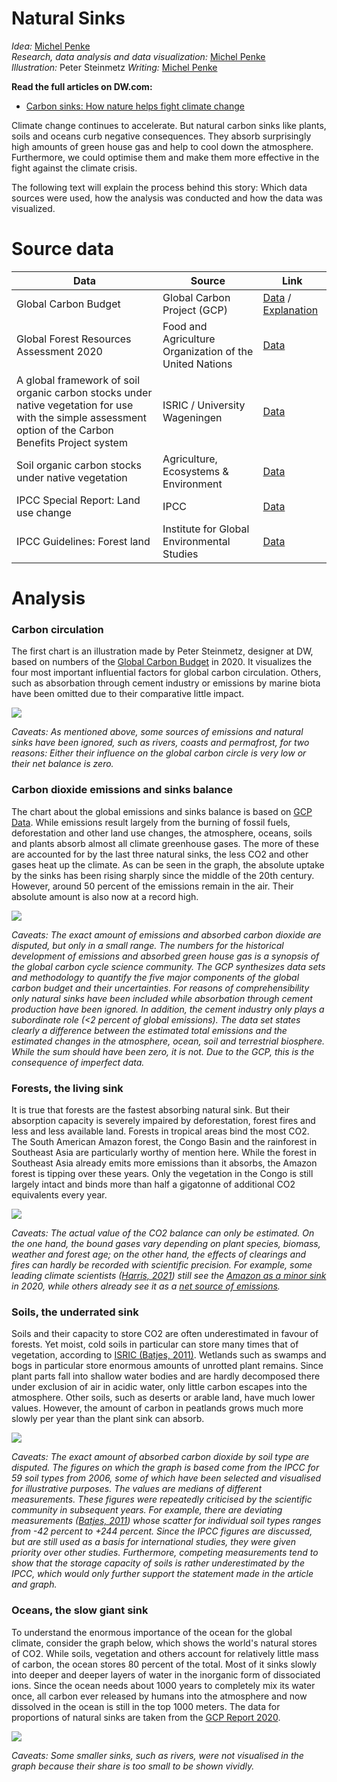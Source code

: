 
# Natural Sinks

_Idea:_  [Michel Penke](https://michelpenke.de)\
_Research, data analysis and data visualization:_  [Michel Penke](https://michelpenke.de)\
_Illustration:_ Peter Steinmetz
_Writing:_  [Michel Penke](https://michelpenke.de)

**Read the full articles on DW.com:**
- [Carbon sinks: How nature helps fight climate change](https://www.dw.com/en/carbon-sinks-how-nature-helps-fight-climate-change/a-59835700)

Climate change continues to accelerate. But natural carbon sinks like plants, soils and oceans curb negative consequences. They absorb surprisingly high amounts of green house gas and help to cool down the atmosphere. Furthermore, we could optimise them and make them more effective in the fight against the climate crisis.


The following text will explain the process behind this story: Which data sources were used, how the analysis was conducted and how the data was visualized.

# Source data



| **Data** | **Source** | **Link** |
| --- | --- | --- |
| Global Carbon Budget | Global Carbon Project (GCP)| [Data](https://www.globalcarbonproject.org/carbonbudget/20/data.htm) / [Explanation](https://essd.copernicus.org/articles/12/3269/2020/)|
| Global Forest Resources Assessment 2020 | Food and Agriculture Organization of the United Nations| [Data](http://www.fao.org/documents/card/en/c/ca9825en)|
| A global framework of soil organic carbon stocks under native vegetation for use with the simple assessment option of the Carbon Benefits Project system | ISRIC / University Wageningen | [Data](https://edepot.wur.nl/484483)|
| Soil organic carbon stocks under native vegetation | Agriculture, Ecosystems & Environment | [Data](https://www.researchgate.net/publication/251520363_Soil_organic_carbon_stocks_under_native_vegetation_-_Revised_estimates_for_use_with_the_simple_assessment_option_of_the_Carbon_Benefits_Project_system)|
| IPCC Special Report: Land use change | IPCC | [Data](https://www.ipcc.ch/site/assets/uploads/2018/03/srl-en-1.pdf)|
| IPCC Guidelines: Forest land| Institute for Global Environmental Studies | [Data](https://www.ipcc-nggip.iges.or.jp/public/2006gl/pdf/4_Volume4/V4_04_Ch4_Forest_Land.pdf)|


# Analysis
### Carbon circulation

The first chart is an illustration made by Peter Steinmetz, designer at DW, based on numbers of the [Global Carbon Budget](https://essd.copernicus.org/articles/12/3269/2020/) in 2020. It visualizes the four most important influential factors for global carbon circulation. Others, such as absorbation through cement industry or emissions by marine biota have been omitted due to their comparative little impact. 

![](graphics/297_de_sinks_circulation.png)

_Caveats: As mentioned above, some sources of emissions and natural sinks have been ignored, such as rivers, coasts and permafrost, for two reasons: Either their influence on the global carbon circle is very low or their net balance is zero._

### Carbon dioxide emissions and sinks balance

The chart about the global emissions and sinks balance is based on [GCP Data](https://www.globalcarbonproject.org/carbonbudget/20/data.htm). While emissions result largely from the burning of fossil fuels, deforestation and other land use changes, the atmosphere, oceans, soils and plants absorb almost all climate greenhouse gases. The more of these are accounted for by the last three natural sinks, the less CO2 and other gases heat up the climate. As can be seen in the graph, the absolute uptake by the sinks has been rising sharply since the middle of the 20th century. However, around 50 percent of the emissions remain in the air. Their absolute amount is also now at a record high. 

![](graphics/298_de_sinks_historical_development.png)

_Caveats: The exact amount of emissions and absorbed carbon dioxide are disputed, but only in a small range. The numbers for the historical development of emissions and absorbed green house gas is a synopsis of the global carbon cycle science community. The GCP synthesizes data sets and methodology to quantify the five major components of the global carbon budget and their uncertainties. For reasons of comprehensibility only natural sinks have been included while absorbation through cement production have been ignored. In addition, the cement industry only plays a subordinate role (<2 percent of global emissions). 
The data set states clearly a difference between the estimated total emissions and the estimated changes in the atmosphere, ocean, soil and terrestrial biosphere. While the sum should have been zero, it is not. Due to the GCP, this is the consequence of imperfect data._

### Forests, the living sink

It is true that forests are the fastest absorbing natural sink. But their absorption capacity is severely impaired by deforestation, forest fires and less and less available land. Forests in tropical areas bind the most CO2. The South American Amazon forest, the Congo Basin and the rainforest in Southeast Asia are particularly worthy of mention here. While the forest in Southeast Asia already emits more emissions than it absorbs, the Amazon forest is tipping over these years. Only the vegetation in the Congo is still largely intact and binds more than half a gigatonne of additional CO2 equivalents every year. 


![](graphics/299_de_sinks-forest.png)

_Caveats: The actual value of the CO2 balance can only be estimated. On the one hand, the bound gases vary depending on plant species, biomass, weather and forest age; on the other hand, the effects of clearings and fires can hardly be recorded with scientific precision. For example, some leading climate scientists ([Harris, 2021](https://www.nature.com/articles/s41558-020-00976-6)) still see the [Amazon as a minor sink](https://www.wri.org/insights/forests-absorb-twice-much-carbon-they-emit-each-year) in 2020, while others already see it as a [net source of emissions](https://www.nature.com/articles/s41586-021-03629-6.epdf?sharing_token=0u1g-DK-9TTcGxnb27EwP9RgN0jAjWel9jnR3ZoTv0NILaci0q8CXtVe4JKM-xF0Z0ZQpmJpnpSclAjJeIV-vCjviXK_Mb9hvvU5C3CiJVgu82-RGuHR01gFiQZAVMzDCCxiRyvlh0MBQxTvGN2oHmf2jIOC7MEEGXrOPGIblsh57v9qXkkZbM7U0OH8zbdQ4jnVO1zD9R1jeDcUVBS22YVLkjWEvC5vrNMdQ416fmEBL9kIHYs2ptVibFKXLxEuh-TQ08w-QGSFzN6221KgguUCOKY25QLN0jHhOGWaJL5Fz6opjvEBGKgucdnPmfUDaOJAN8v0r-u0A-6lhvzIXA%3D%3D&tracking_referrer=www.theguardian.com)._


### Soils, the underrated sink

Soils and their capacity to store CO2 are often underestimated in favour of forests. Yet moist, cold soils in particular can store many times that of vegetation, according to [ISRIC (Batjes, 2011)](https://www.researchgate.net/publication/251520363_Soil_organic_carbon_stocks_under_native_vegetation_-_Revised_estimates_for_use_with_the_simple_assessment_option_of_the_Carbon_Benefits_Project_system). Wetlands such as swamps and bogs in particular store enormous amounts of unrotted plant remains. Since plant parts fall into shallow water bodies and are hardly decomposed there under exclusion of air in acidic water, only little carbon escapes into the atmosphere. Other soils, such as deserts or arable land, have much lower values. However, the amount of carbon in peatlands grows much more slowly per year than the plant sink can absorb.

![](graphics/300_de_sinks-soils.png)

_Caveats: The exact amount of absorbed carbon dioxide by soil type are disputed. The figures on which the graph is based come from the IPCC for 59 soil types from 2006, some of which have been selected and visualised for illustrative purposes. The values are medians of different measurements. These figures were repeatedly criticised by the scientific community in subsequent years. For example, there are deviating measurements ([Batjes, 2011](https://www.researchgate.net/publication/251520363_Soil_organic_carbon_stocks_under_native_vegetation_-_Revised_estimates_for_use_with_the_simple_assessment_option_of_the_Carbon_Benefits_Project_system)) whose scatter for individual soil types ranges from -42 percent to +244 percent. Since the IPCC figures are discussed, but are still used as a basis for international studies, they were given priority over other studies. Furthermore, competing measurements tend to show that the storage capacity of soils is rather underestimated by the IPCC, which would only further support the statement made in the article and graph._

### Oceans, the slow giant sink

To understand the enormous importance of the ocean for the global climate, consider the graph below, which shows the world's natural stores of CO2. While soils, vegetation and others account for relatively little mass of carbon, the ocean stores 80 percent of the total. Most of it sinks slowly into deeper and deeper layers of water in the inorganic form of dissociated ions. Since the ocean needs about 1000 years to completely mix its water once, all carbon ever released by humans into the atmosphere and now dissolved in the ocean is still in the top 1000 meters. The data for proportions of natural sinks are taken from the [GCP Report 2020](https://essd.copernicus.org/articles/12/3269/2020/). 

![](graphics/301_de_sink-storage.png)

_Caveats: Some smaller sinks, such as rivers, were not visualised in the graph because their share is too small to be shown vividly._
